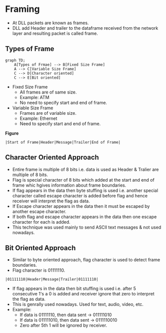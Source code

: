 # Framing

- At DLL packets are known as frames.
- DLL add Header and trailer to the dataframe received from the network layer and resulting packet is called frame.

## Types of Frame
```mermaid
graph TD;
    A[Types of Frmae] --> B[Fixed Size Frame]
    A --> C[Variable Size Frame]
    C --> D[Character oriented]
    C --> E[Bit oriented]
```
- Fixed Size Frame
  - All frames are of same size.
  - Example: ATM
  - No need to specify start and end of frame.
- Variable Size Frame
  - Frames are of variable size.
  - Example: Ethernet
  - Need to specify start and end of frame.

**Figure**
```
|Start of Frame|Header|Message|Trailer|End of Frame|
```

## Character Oriented Approach
- Entire frame is multiple of 8 bits i.e. data is used as Header & Tralier are multiple of 8 bits.
- Flag is special character of 8 bits which added at the start and end of frame whic hgives information about frame boundaries.
- If flag appears in the data then byte stuffing is used i.e. another special character called escape character is added before flag and hence receiver will interpret the flag as data.
- If Escape character appears in the data then it must be escaped by another escape character.
- If both flag and escape character appears in the data then one escape character for each is added.
- This technique was used mainly to send ASCII text messages & not used nowadays.

## Bit Oriented Approach
- Similar to byte oriented approach, flag character is used to detect frame boundaries.
- Flag character is 01111110.
```
|01111110|Header|Message|Trailer|01111110|
```
- If flag appears in the data then bit stuffing is used i.e. after 5 consecutive 1's a 0 is added and receiver ignore that zero to interpret the flag as data.
- This is genrally used nowadays. Used for text, audio, video, etc.
- Example:
  - If data is 01111110, then data sent $\rightarrow$ 011111010
  - If data is 011111010, then data sent $\rightarrow$ 0111110010
  - Zero after 5th 1 will be ignored by receiver.

